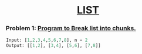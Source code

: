 ### <h1 align="center"><a href="">**LIST**</a></h1>
### <ol>Problem 1: <a href="https://github.com/Aditya8821/Python/blob/main/Python/Daily%20Challenges/List/Break_chunks_List.py">**Program to Break list into chunks.**</a></ol>
```python
    Input: [1,2,3,4,5,6,7,8], n = 2
    Output: [[1,2], [3,4], [5,6], [7,8]]
```
